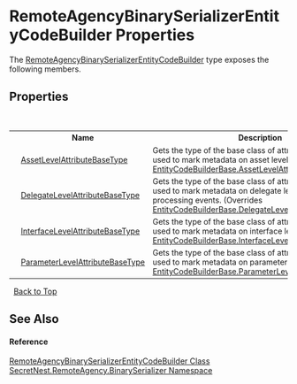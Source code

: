 # RemoteAgencyBinarySerializerEntityCodeBuilder Properties
 

The <a href="T_SecretNest_RemoteAgency_BinarySerializer_RemoteAgencyBinarySerializerEntityCodeBuilder">RemoteAgencyBinarySerializerEntityCodeBuilder</a> type exposes the following members.


## Properties
&nbsp;<table><tr><th></th><th>Name</th><th>Description</th></tr><tr><td>![Public property](media/pubproperty.gif "Public property")</td><td><a href="P_SecretNest_RemoteAgency_BinarySerializer_RemoteAgencyBinarySerializerEntityCodeBuilder_AssetLevelAttributeBaseType">AssetLevelAttributeBaseType</a></td><td>
Gets the type of the base class of attributes which are used to mark metadata on asset level.
 (Overrides <a href="P_SecretNest_RemoteAgency_EntityCodeBuilderBase_AssetLevelAttributeBaseType">EntityCodeBuilderBase.AssetLevelAttributeBaseType</a>.)</td></tr><tr><td>![Public property](media/pubproperty.gif "Public property")</td><td><a href="P_SecretNest_RemoteAgency_BinarySerializer_RemoteAgencyBinarySerializerEntityCodeBuilder_DelegateLevelAttributeBaseType">DelegateLevelAttributeBaseType</a></td><td>
Gets the type of the base class of attributes which are used to mark metadata on delegate level. Only works with processing events.
 (Overrides <a href="P_SecretNest_RemoteAgency_EntityCodeBuilderBase_DelegateLevelAttributeBaseType">EntityCodeBuilderBase.DelegateLevelAttributeBaseType</a>.)</td></tr><tr><td>![Public property](media/pubproperty.gif "Public property")</td><td><a href="P_SecretNest_RemoteAgency_BinarySerializer_RemoteAgencyBinarySerializerEntityCodeBuilder_InterfaceLevelAttributeBaseType">InterfaceLevelAttributeBaseType</a></td><td>
Gets the type of the base class of attributes which are used to mark metadata on interface level.
 (Overrides <a href="P_SecretNest_RemoteAgency_EntityCodeBuilderBase_InterfaceLevelAttributeBaseType">EntityCodeBuilderBase.InterfaceLevelAttributeBaseType</a>.)</td></tr><tr><td>![Public property](media/pubproperty.gif "Public property")</td><td><a href="P_SecretNest_RemoteAgency_BinarySerializer_RemoteAgencyBinarySerializerEntityCodeBuilder_ParameterLevelAttributeBaseType">ParameterLevelAttributeBaseType</a></td><td>
Gets the type of the base class of attributes which are used to mark metadata on parameter level.
 (Overrides <a href="P_SecretNest_RemoteAgency_EntityCodeBuilderBase_ParameterLevelAttributeBaseType">EntityCodeBuilderBase.ParameterLevelAttributeBaseType</a>.)</td></tr></table>&nbsp;
<a href="#remoteagencybinaryserializerentitycodebuilder-properties">Back to Top</a>

## See Also


#### Reference
<a href="T_SecretNest_RemoteAgency_BinarySerializer_RemoteAgencyBinarySerializerEntityCodeBuilder">RemoteAgencyBinarySerializerEntityCodeBuilder Class</a><br /><a href="N_SecretNest_RemoteAgency_BinarySerializer">SecretNest.RemoteAgency.BinarySerializer Namespace</a><br />